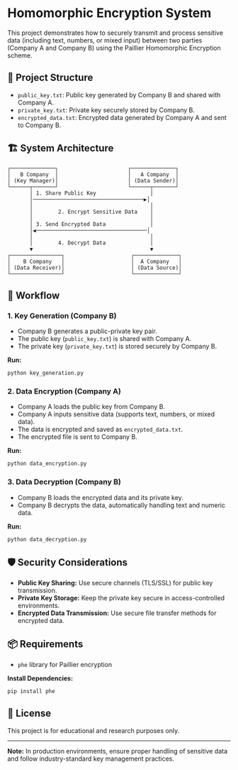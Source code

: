 # Homomorphic Encryption System

This project demonstrates how to securely transmit and process sensitive data (including text, numbers, or mixed input) between two parties (Company A and Company B) using the Paillier Homomorphic Encryption scheme.

## 📂 Project Structure

- `public_key.txt`: Public key generated by Company B and shared with Company A.
- `private_key.txt`: Private key securely stored by Company B.
- `encrypted_data.txt`: Encrypted data generated by Company A and sent to Company B.

## 🏗️ System Architecture

```
┌──────────────┐                      ┌──────────────┐
│   B Company  │                      │   A Company  │
│ (Key Manager)│                      │ (Data Sender)│
└──────┬───────┘                      └──────┬───────┘
       │ 1. Share Public Key                 │
       │───────────────────────────────────▶│
       │                                     │
       │        2. Encrypt Sensitive Data    │
       │                                     │
       │ 3. Send Encrypted Data              │
       │◀───────────────────────────────────│
       │                                     │
       │        4. Decrypt Data              │
       ▼                                     ▼
┌────────────────┐                     ┌──────────────┐
│    B Company   │                     │  A Company   │
│ (Data Receiver)│                     │ (Data Source)│
└────────────────┘                     └──────────────┘
```

## 🔑 Workflow

### 1. Key Generation (Company B)
- Company B generates a public-private key pair.
- The public key (`public_key.txt`) is shared with Company A.
- The private key (`private_key.txt`) is stored securely by Company B.

**Run:**
```bash
python key_generation.py
```

### 2. Data Encryption (Company A)
- Company A loads the public key from Company B.
- Company A inputs sensitive data (supports text, numbers, or mixed data).
- The data is encrypted and saved as `encrypted_data.txt`.
- The encrypted file is sent to Company B.

**Run:**
```bash
python data_encryption.py
```

### 3. Data Decryption (Company B)
- Company B loads the encrypted data and its private key.
- Company B decrypts the data, automatically handling text and numeric data.

**Run:**
```bash
python data_decryption.py
```

## 🛡️ Security Considerations

- **Public Key Sharing:** Use secure channels (TLS/SSL) for public key transmission.
- **Private Key Storage:** Keep the private key secure in access-controlled environments.
- **Encrypted Data Transmission:** Use secure file transfer methods for encrypted data.

## 📦 Requirements

- `phe` library for Paillier encryption

**Install Dependencies:**
```bash
pip install phe
```

## 📜 License

This project is for educational and research purposes only.

---

**Note:** In production environments, ensure proper handling of sensitive data and follow industry-standard key management practices.

